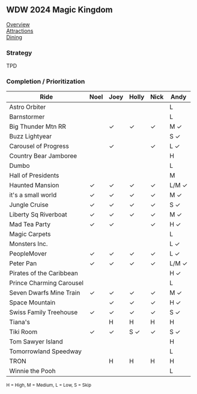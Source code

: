## WDW 2024 Magic Kingdom

[Overview](https://github.com/asemanko/travel-plans/blob/master/destination/north-america/usa/florida/disney-world/magic-kingdom/magic-kingdom.md)  
[Attractions](https://github.com/asemanko/travel-plans/blob/master/destination/north-america/usa/florida/disney-world/magic-kingdom/magic-kingdom-attractions.md)  
[Dining](https://github.com/asemanko/travel-plans/blob/master/destination/north-america/usa/florida/disney-world/magic-kingdom/magic-kingdom-dining.md)


### Strategy

TPD

[comment]: <> (- Morning)

[comment]: <> (  - Tiana's)

[comment]: <> (  - Big Thunder RR)

[comment]: <> (  - Pirates of the Caribbean)

[comment]: <> (- ILL)

[comment]: <> (  - TRON)


### Completion / Prioritization

|Ride|Noel|Joey|Holly|Nick|Andy|
|----|----|----|-----|----|----|
|Astro Orbiter | | | | |L|
|Barnstormer| | | | |L|
|Big Thunder Mtn RR| |&check;|&check;|&check;|M &check;|
|Buzz Lightyear| | | | |S &check;|
|Carousel of Progress| |&check;| |&check;|L &check;|
|Country Bear Jamboree| | | | |H|
|Dumbo| | | | |L|
|Hall of Presidents| | | | |M|
|Haunted Mansion|&check;|&check;|&check;|&check;|L/M &check;|
|it's a small world|&check;|&check;|&check;|&check;|M &check;|
|Jungle Cruise|&check;|&check;|&check;|&check;|S &check;|
|Liberty Sq Riverboat|&check;|&check;|&check;|&check;|M &check;|
|Mad Tea Party|&check;|&check;| |&check;|H &check;|
|Magic Carpets| | | | |L|
|Monsters Inc.| | | | |L &check;|
|PeopleMover|&check;|&check;|&check;|&check;|L &check;|
|Peter Pan|&check; |&check; |&check; |&check; |L/M &check;|
|Pirates of the Caribbean| | | | |H &check;|
|Prince Charming Carousel| | | | |L|
|Seven Dwarfs Mine Train|&check;|&check;|&check;|&check;|M &check;|
|Space Mountain| |&check;|&check;|&check;|H &check;|
|Swiss Family Treehouse|&check;|&check;|&check;|&check;|S &check;|
|Tiana's| |H|H|H|H|
|Tiki Room|&check;|&check;|S &check;|&check;|S &check;|
|Tom Sawyer Island| | | | |H|
|Tomorrowland Speedway| | | | |L|
|TRON| |H|H|H|H|
|Winnie the Pooh| | | | |L|

<small>H = High, M = Medium, L = Low, S = Skip</small>

